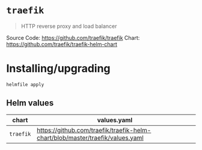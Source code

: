 # `traefik`

> HTTP reverse proxy and load balancer

Source Code: https://github.com/traefik/traefik
Chart: https://github.com/traefik/traefik-helm-chart

# Installing/upgrading

```shell
helmfile apply
```

## Helm values

| chart     | values.yaml                                                                   |
| --------- | ----------------------------------------------------------------------------- |
| `traefik` | https://github.com/traefik/traefik-helm-chart/blob/master/traefik/values.yaml |
